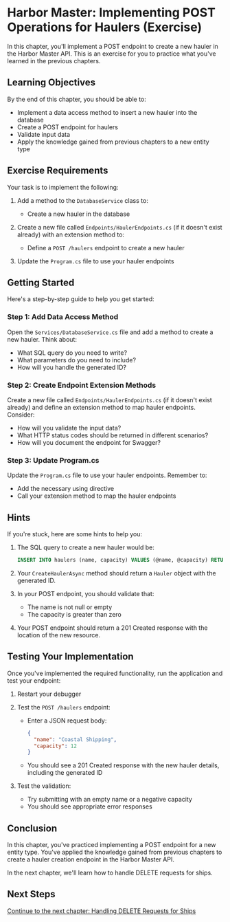 # Harbor Master: Implementing POST Operations for Haulers (Exercise)

In this chapter, you'll implement a POST endpoint to create a new hauler in the Harbor Master API. This is an exercise for you to practice what you've learned in the previous chapters.

## Learning Objectives

By the end of this chapter, you should be able to:
- Implement a data access method to insert a new hauler into the database
- Create a POST endpoint for haulers
- Validate input data
- Apply the knowledge gained from previous chapters to a new entity type

## Exercise Requirements

Your task is to implement the following:

1. Add a method to the `DatabaseService` class to:
   - Create a new hauler in the database

2. Create a new file called `Endpoints/HaulerEndpoints.cs` (if it doesn't exist already) with an extension method to:
   - Define a `POST /haulers` endpoint to create a new hauler

3. Update the `Program.cs` file to use your hauler endpoints

## Getting Started

Here's a step-by-step guide to help you get started:

### Step 1: Add Data Access Method

Open the `Services/DatabaseService.cs` file and add a method to create a new hauler. Think about:

- What SQL query do you need to write?
- What parameters do you need to include?
- How will you handle the generated ID?

### Step 2: Create Endpoint Extension Methods

Create a new file called `Endpoints/HaulerEndpoints.cs` (if it doesn't exist already) and define an extension method to map hauler endpoints. Consider:

- How will you validate the input data?
- What HTTP status codes should be returned in different scenarios?
- How will you document the endpoint for Swagger?

### Step 3: Update Program.cs

Update the `Program.cs` file to use your hauler endpoints. Remember to:

- Add the necessary using directive
- Call your extension method to map the hauler endpoints

## Hints

If you're stuck, here are some hints to help you:

1. The SQL query to create a new hauler would be:
   ```sql
   INSERT INTO haulers (name, capacity) VALUES (@name, @capacity) RETURNING id
   ```

2. Your `CreateHaulerAsync` method should return a `Hauler` object with the generated ID.

3. In your POST endpoint, you should validate that:
   - The name is not null or empty
   - The capacity is greater than zero

4. Your POST endpoint should return a 201 Created response with the location of the new resource.

## Testing Your Implementation

Once you've implemented the required functionality, run the application and test your endpoint:

1. Restart your debugger

2. Test the `POST /haulers` endpoint:
   - Enter a JSON request body:
     ```json
     {
       "name": "Coastal Shipping",
       "capacity": 12
     }
     ```
   - You should see a 201 Created response with the new hauler details, including the generated ID

3. Test the validation:
   - Try submitting with an empty name or a negative capacity
   - You should see appropriate error responses

## Conclusion

In this chapter, you've practiced implementing a POST endpoint for a new entity type. You've applied the knowledge gained from previous chapters to create a hauler creation endpoint in the Harbor Master API.

In the next chapter, we'll learn how to handle DELETE requests for ships.

## Next Steps

[Continue to the next chapter: Handling DELETE Requests for Ships](./harbor-master-delete-ships.md)
